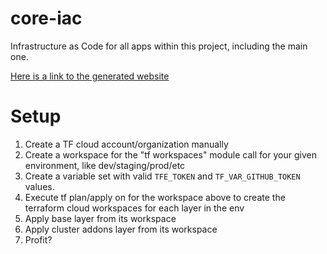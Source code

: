 # core-iac
Infrastructure as Code for all apps within this project, including the main one.

[Here is a link to the generated website](https://automation-calculations.io)

# Setup
1. Create a TF cloud account/organization manually
2. Create a workspace for the "tf workspaces" module call for your given environment, like dev/staging/prod/etc
3. Create a variable set with valid `TFE_TOKEN` and `TF_VAR_GITHUB_TOKEN` values.
4. Execute tf plan/apply on for the workspace above to create the terraform cloud workspaces for each layer in the env
5. Apply base layer from its workspace
6. Apply cluster addons layer from its workspace
7. Profit?
